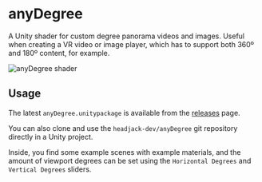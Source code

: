 # anyDegree
A Unity shader for custom degree panorama videos and images. Useful when creating a VR video or image player, which has to support both 360º and 180º content, for example.

![anyDegree shader](https://headjack.io/files/gifs/anyDegree.gif)

## Usage
The latest `anyDegree.unitypackage` is available from the [releases](https://github.com/headjack-dev/anyDegree/releases) page.

You can also clone and use the `headjack-dev/anyDegree` git repository directly in a Unity project. 

Inside, you find some example scenes with example materials, and the amount of viewport degrees can be set using the `Horizontal Degrees` and `Vertical Degrees` sliders.
